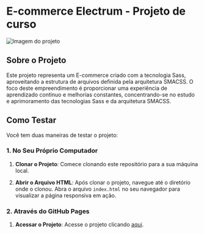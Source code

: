 # E-commerce Electrum - Projeto de curso

![Imagem do projeto](https://github.com/Ruan-Moraes/Sass_Electrum/assets/129057792/0b7ab2eb-48ed-4b5f-8304-b2c73c2153c3)

## Sobre o Projeto

Este projeto representa um E-commerce criado com a tecnologia Sass, aproveitando a estrutura de arquivos definida pela arquitetura SMACSS. O foco deste empreendimento é proporcionar uma experiência de aprendizado contínuo e melhorias constantes, concentrando-se no estudo e aprimoramento das tecnologias Sass e da arquitetura SMACSS.

## Como Testar

Você tem duas maneiras de testar o projeto:

### 1. No Seu Próprio Computador

1. **Clonar o Projeto**: Comece clonando este repositório para a sua máquina local.

2. **Abrir o Arquivo HTML**: Após clonar o projeto, navegue até o diretório onde o clonou. Abra o arquivo `index.html` no seu navegador para visualizar a página responsiva em ação.

### 2. Através do GitHub Pages

1. **Acessar o Projeto**: Acesse o projeto clicando [aqui](https://ruan-moraes.github.io/Electrum/).
